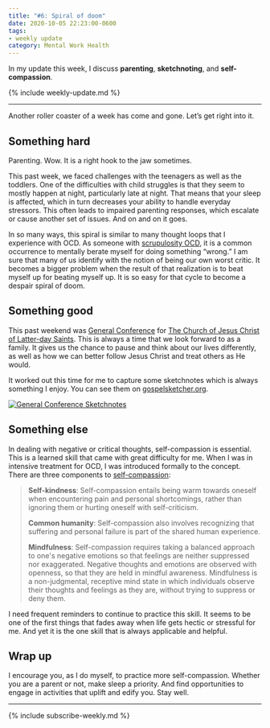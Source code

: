 ```yaml
---
title: "#6: Spiral of doom"
date: 2020-10-05 22:23:00-0600
tags:
- weekly update
category: Mental Work Health
---
```


In my update this week, I discuss **parenting**, **sketchnoting**, and **self-compassion**.

{% include weekly-update.md %}

***

Another roller coaster of a week has come and gone. Let’s get right into it.


## Something hard

Parenting. Wow. It is a right hook to the jaw sometimes.

This past week, we faced challenges with the teenagers as well as the toddlers. One of the difficulties with child struggles is that they seem to mostly happen at night, particularly late at night. That means that your sleep is affected, which in turn decreases your ability to handle everyday stressors. This often leads to impaired parenting responses, which escalate or cause another set of issues. And on and on it goes.

In so many ways, this spiral is similar to many thought loops that I experience with OCD. As someone with [scrupulosity OCD](https://en.wikipedia.org/wiki/Scrupulosity), it is a common occurrence to mentally berate myself for doing something “wrong.” I am sure that many of us identify with the notion of being our own worst critic. It becomes a bigger problem when the result of that realization is to beat myself up for beating myself up. It is so easy for that cycle to become a despair spiral of doom.


## Something good

This past weekend was [General Conference](https://newsroom.churchofjesuschrist.org/article/general-conference) for [The Church of Jesus Christ of Latter-day Saints](https://www.churchofjesuschrist.org/general-conference?lang=eng). This is always a time that we look forward to as a family. It gives us the chance to pause and think about our lives differently, as well as how we can better follow Jesus Christ and treat others as He would.

It worked out this time for me to capture some sketchnotes which is always something I enjoy. You can see them on [gospelsketcher.org](https://www.gospelsketcher.org/2020/10/04/pdf-of-all.html).

[![General Conference Sketchnotes](https://www.gospelsketcher.org/uploads/2020/f36f6f439c.jpg)](https://www.gospelsketcher.org/2020/10/04/pdf-of-all.html)


## Something else

In dealing with negative or critical thoughts, self-compassion is essential. This is a learned skill that came with great difficulty for me. When I was in intensive treatment for OCD, I was introduced formally to the concept. There are three components to [self-compassion](https://en.wikipedia.org/wiki/Self-compassion):

> **Self-kindness**: Self-compassion entails being warm towards oneself when encountering pain and personal shortcomings, rather than ignoring them or hurting oneself with self-criticism.
> 
> **Common humanity**: Self-compassion also involves recognizing that suffering and personal failure is part of the shared human experience.
> 
> **Mindfulness**: Self-compassion requires taking a balanced approach to one's negative emotions so that feelings are neither suppressed nor exaggerated. Negative thoughts and emotions are observed with openness, so that they are held in mindful awareness. Mindfulness is a non-judgmental, receptive mind state in which individuals observe their thoughts and feelings as they are, without trying to suppress or deny them.

I need frequent reminders to continue to practice this skill. It seems to be one of the first things that fades away when life gets hectic or stressful for me. And yet it is the one skill that is always applicable and helpful. 


## Wrap up

I encourage you, as I do myself, to practice more self-compassion. Whether you are a parent or not, make sleep a priority. And find opportunities to engage in activities that uplift and edify you. Stay well.

***
{% include subscribe-weekly.md %}
